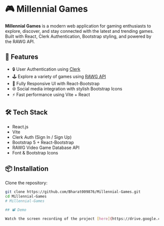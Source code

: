 # 🎮 Millennial Games

**Millennial Games** is a modern web application for gaming enthusiasts to explore, discover, and stay connected with the latest and trending games. Built with React, Clerk Authentication, Bootstrap styling, and powered by the RAWG API.

## 🚀 Features

- 🔒 User Authentication using [Clerk](https://clerk.dev)
- 🕹️ Explore a variety of games using [RAWG API](https://rawg.io/apidocs)
- 📱 Fully Responsive UI with React-Bootstrap
- 🌐 Social media integration with stylish Bootstrap Icons
- ⚡ Fast performance using Vite + React

## 🛠️ Tech Stack

- React.js
- Vite
- Clerk Auth (Sign In / Sign Up)
- Bootstrap 5 + React-Bootstrap
- RAWG Video Game Database API
- Font & Bootstrap Icons

## 📦 Installation

Clone the repository:

```bash
git clone https://github.com/Bharat009876/Millennial-Games.git
cd Millennial-Games
# Millennial-Games

## 📽️ Demo

Watch the screen recording of the project [here](https://drive.google.com/file/d/1uKYNyKPGGM8pzd7Y0tZlJCxF-_6ykhpw/view?usp=drive_link).
